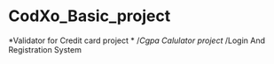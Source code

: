 # CodXo_Basic_project
*Validator for Credit card project * /*Cgpa Calulator project* /Login And Registration System
